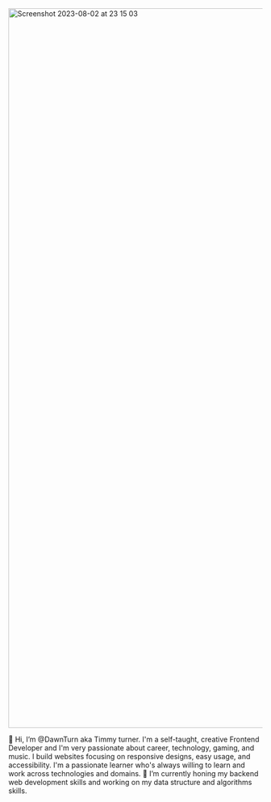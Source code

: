 <img width="1427" alt="Screenshot 2023-08-02 at 23 15 03" src="https://github.com/DawnTurn/DawnTurn/assets/140910933/e7ff9c30-22bc-4ade-96fe-7ec8e2840fec">

👋 Hi, I’m @DawnTurn aka Timmy turner.
I'm a self-taught, creative Frontend Developer and I'm very passionate about career, technology, gaming, and music. I build websites focusing on responsive designs, easy usage, and accessibility.
I'm a passionate learner who's always willing to learn and work across technologies and domains. 🌱 I’m currently honing my backend web development skills and working on my data structure and algorithms skills.

<!---
DawnTurn/DawnTurn is a ✨ special ✨ repository because its `README.md` (this file) appears on your GitHub profile.
You can click the Preview link to take a look at your changes.
--->
